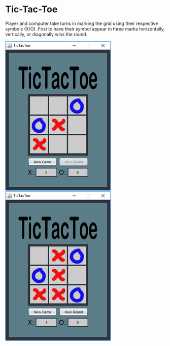 # Tic-Tac-Toe

Player and computer take turns in marking the grid using their respective symbols (X/O). First to have their symbol appear in three marks horizontally, vertically, or diagonally wins the round.

<img src="/screenshot_01.png"/> <img src="/screenshot_02.png"/>
